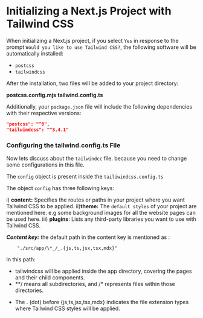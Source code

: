 # Initializing a Next.js Project with Tailwind CSS

When initializing a Next.js project, if you select `Yes` in response to the prompt `Would you like to use Tailwind CSS?`, the following software will be automatically installed:

- `postcss`
- `tailwindcss`

After the installation, two files will be added to your project directory:

**postcss.config.mjs**
**tailwind.config.ts**

Additionally, your `package.json` file will include the following dependencies with their respective versions:

```json
"postcss": "^8",
"tailwindcss": "^3.4.1"
```

### Configuring the tailwind.config.ts File

Now lets discuss about the `tailwindcc` file. because you need to change some configurations in this file.

The `config` object is present inside the `tailiwindcss.config.ts`

The object `config` has three following keys:

i) **content:** Specifies the routes or paths in your project where you want Tailwind CSS to be applied.
ii)**theme:** The `default styles` of your project are mentioned here. e.g some background images for all the website pages can be used here.
iii) **plugins**: Lists any third-party libraries you want to use with Tailwind CSS.

**_Content key:_** the default path in the content key is mentioned as :

        "./src/app/\*_/_.{js,ts,jsx,tsx,mdx}"

In this path:

- tailwindcss will be applied inside the app directory, covering the pages and their child components.
- \*\*/ means all subdirectories, and /\* represents files within those directories.

* The . (dot) before {js,ts,jsx,tsx,mdx} indicates the file extension types where Tailwind CSS styles will be applied.
